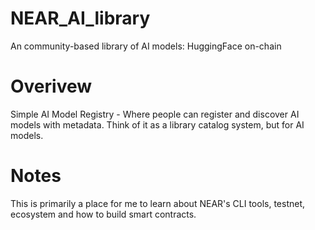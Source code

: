 # NEAR_AI_library
An community-based library of AI models: HuggingFace on-chain

# Overivew
Simple AI Model Registry - Where people can register and discover AI models with metadata. Think of it as a library catalog system, but for AI models.

# Notes
This is primarily a place for me to learn about NEAR's CLI tools, testnet, ecosystem and how to build smart contracts. 
